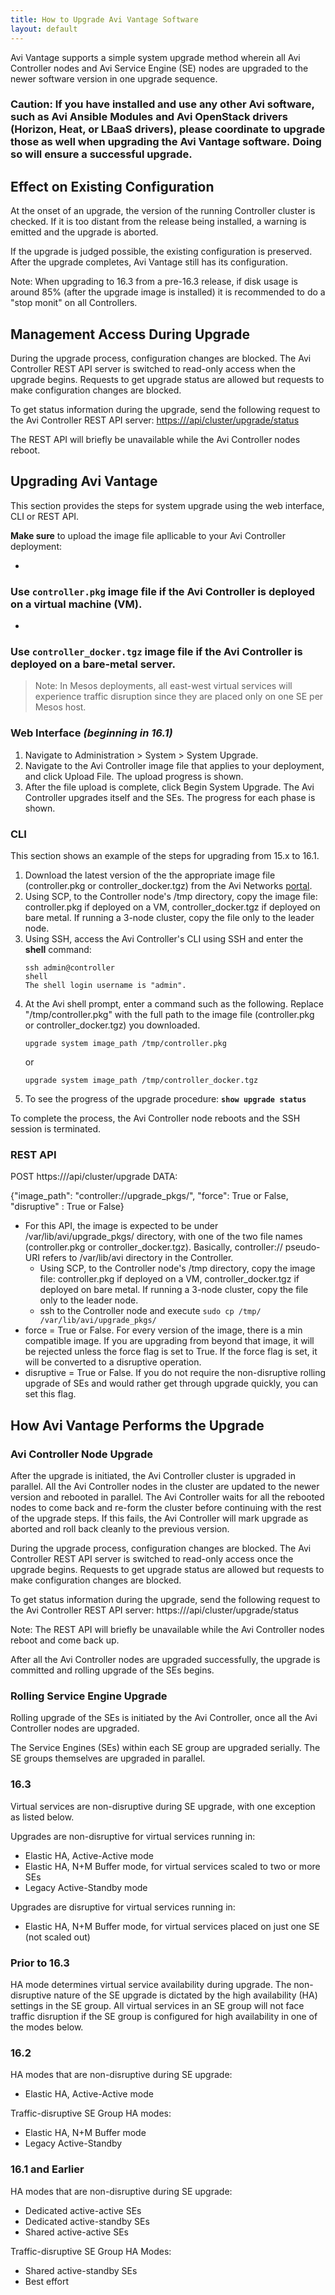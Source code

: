 ```yaml
---
title: How to Upgrade Avi Vantage Software
layout: default
---
```

Avi Vantage supports a simple system upgrade method wherein all Avi Controller nodes and Avi Service Engine (SE) nodes are upgraded to the newer software version in one upgrade sequence.

### Caution: If you have installed and use any other Avi software, such as Avi Ansible Modules and Avi OpenStack drivers (Horizon, Heat, or LBaaS drivers), please coordinate to upgrade those as well when upgrading the Avi Vantage software. Doing so will ensure a successful upgrade.

## Effect on Existing Configuration

At the onset of an upgrade, the version of the running Controller cluster is checked. If it is too distant from the release being installed, a warning is emitted and the upgrade is aborted.

If the upgrade is judged possible, the existing configuration is preserved. After the upgrade completes, Avi Vantage still has its configuration.

Note: When upgrading to 16.3 from a pre-16.3 release, if disk usage is around 85% (after the upgrade image is installed) it is recommended to do a "stop monit" on all Controllers.

## Management Access During Upgrade

During the upgrade process, configuration changes are blocked. The Avi Controller REST API server is switched to read-only access when the upgrade begins. Requests to get upgrade status are allowed but requests to make configuration changes are blocked.

To get status information during the upgrade, send the following request to the Avi Controller REST API server: <a href="https:///api/cluster/upgrade/status">https:///api/cluster/upgrade/status</a>

The REST API will briefly be unavailable while the Avi Controller nodes reboot.

## Upgrading Avi Vantage

This section provides the steps for system upgrade using the web interface, CLI or REST API.

**Make sure** to upload the image file apllicable to your Avi Controller deployment:

* 
### Use <code>controller.pkg</code> image file if the Avi Controller is deployed on a virtual machine (VM).

* 
### Use <code>controller_docker.tgz</code> image file if the Avi Controller is deployed on a bare-metal server.

> Note: In Mesos deployments, all east-west virtual services will experience traffic disruption since they are placed only on one SE per Mesos host.
 

### Web Interface *(beginning in 16.1)*

<ol> 
 <li>Navigate to Administration &gt; System &gt; System Upgrade.</li> 
 <li>Navigate to the Avi Controller image file that applies to your deployment, and click Upload File. The upload progress is shown.</li> 
 <li>After the file upload is complete, click Begin System Upgrade. The Avi Controller upgrades itself and the SEs. The progress for each phase is shown.</li> 
</ol> 

### CLI

This section shows an example of the steps for upgrading from 15.x to 16.1.
<ol> 
 <li>Download the latest version of the the appropriate image file (controller.pkg or controller_docker.tgz) from the Avi Networks <a href="http://avinetworks.com/portal/software">portal</a>.</li> 
 <li>Using SCP, to the Controller node's /tmp directory, copy the image file: controller.pkg if deployed on a VM, controller_docker.tgz if deployed on bare metal. If running a 3-node cluster, copy the file only to the leader node.</li> 
 <li>Using SSH, access the Avi Controller's CLI using SSH and enter the <strong>shell</strong> command:<br> 
  <!-- Crayon Syntax Highlighter v_2.7.2_beta --> <pre><code class="language-lua">ssh admin@controller
shell
The shell login username is "admin".</code></pre> 
  <!-- [Format Time: 0.0004 seconds] --> </li> 
 <li>At the Avi shell prompt, enter a command such as the following. Replace "/tmp/controller.pkg" with the full path to the image file (controller.pkg or controller_docker.tgz) you downloaded.<br> 
  <!-- Crayon Syntax Highlighter v_2.7.2_beta --> <pre><code class="language-lua">upgrade system image_path /tmp/controller.pkg</code></pre> 
  <!-- [Format Time: 0.0003 seconds] --> or<br> 
  <!-- Crayon Syntax Highlighter v_2.7.2_beta --> <pre><code class="language-lua">upgrade system image_path /tmp/controller_docker.tgz</code></pre> 
  <!-- [Format Time: 0.0003 seconds] --> </li> 
 <li>To see the progress of the upgrade procedure: <strong><code>show upgrade status</code></strong></li> 
</ol> 

To complete the process, the Avi Controller node reboots and the SSH session is terminated.

### REST API

POST https:///api/cluster/upgrade
DATA:

{"image_path": "controller://upgrade_pkgs/", "force": True or False, "disruptive" : True or False}

* For this API, the image is expected to be under /var/lib/avi/upgrade_pkgs/ directory, with one of the two file names (controller.pkg or controller_docker.tgz). Basically, controller:// pseudo-URI refers to /var/lib/avi directory in the Controller.  
    * Using SCP, to the Controller node's /tmp directory, copy the image file: controller.pkg if deployed on a VM, controller_docker.tgz if deployed on bare metal. If running a 3-node cluster, copy the file only to the leader node.
    * ssh to the Controller node and execute <code>sudo cp /tmp/ /var/lib/avi/upgrade_pkgs/</code>
* force = True or False. For every version of the image, there is a min compatible image. If you are upgrading from beyond that image, it will be rejected unless the force flag is set to True. If the force flag is set, it will be converted to a disruptive operation.
* disruptive = True or False. If you do not require the non-disruptive rolling upgrade of SEs and would rather get through upgrade quickly, you can set this flag. 

## How Avi Vantage Performs the Upgrade

<a name="rolling-service-engine-upgrade"></a>

### Avi Controller Node Upgrade

After the upgrade is initiated, the Avi Controller cluster is upgraded in parallel. All the Avi Controller nodes in the cluster are updated to the newer version and rebooted in parallel. The Avi Controller waits for all the rebooted nodes to come back and re-form the cluster before continuing with the rest of the upgrade steps. If this fails, the Avi Controller will mark upgrade as aborted and roll back cleanly to the previous version.

During the upgrade process, configuration changes are blocked. The Avi Controller REST API server is switched to read-only access once the upgrade begins. Requests to get upgrade status are allowed but requests to make configuration changes are blocked.

To get status information during the upgrade, send the following request to the Avi Controller REST API server: https:///api/cluster/upgrade/status

Note: The REST API will briefly be unavailable while the Avi Controller nodes reboot and come back up.

After all the Avi Controller nodes are upgraded successfully, the upgrade is committed and rolling upgrade of the SEs begins.

### Rolling Service Engine Upgrade

Rolling upgrade of the SEs is initiated by the Avi Controller, once all the Avi Controller nodes are upgraded.

The Service Engines (SEs) within each SE group are upgraded serially. The SE groups themselves are upgraded in parallel.

### 16.3

Virtual services are non-disruptive during SE upgrade, with one exception as listed below.

Upgrades are non-disruptive for virtual services running in:

* Elastic HA, Active-Active mode
* Elastic HA, N+M Buffer mode, for virtual services scaled to two or more SEs
* Legacy Active-Standby mode 

Upgrades are disruptive for virtual services running in:

* Elastic HA, N+M Buffer mode, for virtual services placed on just one SE (not scaled out) 

### Prior to 16.3

HA mode determines virtual service availability during upgrade. The non-disruptive nature of the SE upgrade is dictated by the high availability (HA) settings in the SE group. All virtual services in an SE group will not face traffic disruption if the SE group is configured for high availability in one of the modes below.

### 16.2

HA modes that are non-disruptive during SE upgrade:

* Elastic HA, Active-Active mode 

Traffic-disruptive SE Group HA modes:

* Elastic HA, N+M Buffer mode
* Legacy Active-Standby 

### 16.1 and Earlier

HA modes that are non-disruptive during SE upgrade:

* Dedicated active-active SEs
* Dedicated active-standby SEs
* Shared active-active SEs 

Traffic-disruptive SE Group HA Modes:

* Shared active-standby SEs
* Best effort 